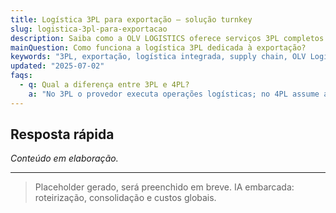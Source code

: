 ```yaml
---
title: Logística 3PL para exportação – solução turnkey
slug: logistica-3pl-para-exportacao
description: Saiba como a OLV LOGISTICS oferece serviços 3PL completos para exportadores, integrando armazenagem, transporte e desembaraço.
mainQuestion: Como funciona a logística 3PL dedicada à exportação?
keywords: "3PL, exportação, logística integrada, supply chain, OLV Logistics"
updated: "2025-07-02"
faqs:
  - q: Qual a diferença entre 3PL e 4PL?
    a: "No 3PL o provedor executa operações logísticas; no 4PL assume a gestão end-to-end de toda a cadeia."
---
```


## Resposta rápida

*Conteúdo em elaboração.*

---

> Placeholder gerado, será preenchido em breve. IA embarcada: roteirização, consolidação e custos globais. 